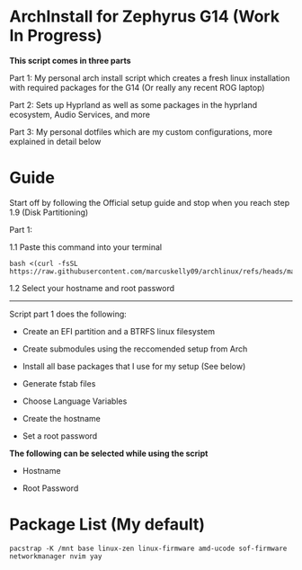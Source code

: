 # ArchInstall for Zephyrus G14 (Work In Progress)

**This script comes in three parts**

Part 1: My personal arch install script which creates a fresh linux installation with required packages for the G14 (Or really any recent ROG laptop)

Part 2: Sets up Hyprland as well as some packages in the hyprland ecosystem, Audio Services, and more

Part 3: My personal dotfiles which are my custom configurations, more explained in detail below

# Guide

Start off by following the Official setup guide and stop when you reach step 1.9 (Disk Partitioning)


Part 1:

1.1 Paste this command into your terminal
```
bash <(curl -fsSL https://raw.githubusercontent.com/marcuskelly09/archlinux/refs/heads/main/archinstall.sh)
```

1.2 Select your hostname and root password





--- 


Script part 1 does the following:

- Create an EFI partition and a BTRFS linux filesystem

- Create submodules using the reccomended setup from Arch

- Install all base packages that I use for my setup (See below)

- Generate fstab files

- Choose Language Variables

- Create the hostname

- Set a root password

**The following can be selected while using the script**

- Hostname

- Root Password

# Package List (My default)

```
pacstrap -K /mnt base linux-zen linux-firmware amd-ucode sof-firmware networkmanager nvim yay 
```
